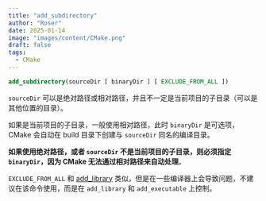 ```yaml
---
title: "add_subdirectory"
author: "Roser"
date: 2025-01-14
image: "images/content/CMake.png"
draft: false
tags:
  - CMake
---
```

```cmake
add_subdirectory(sourceDir [ binaryDir ] [ EXCLUDE_FROM_ALL ])
```

`sourceDir` 可以是绝对路径或相对路径，并且不一定是当前项目的子目录（可以是其他位置的目录）。

如果是当前项目的子目录，一般使用相对路径，此时 `binaryDir` 是可选项，CMake 会自动在 build 目录下创建与 `sourceDir` 同名的编译目录。

**如果使用绝对路径，或者 `sourceDir` 不是当前项目的子目录，则必须指定 `binaryDir`，因为 CMake 无法通过相对路径来自动处理**。

`EXCLUDE_FROM_ALL` 和 [add_library](add_library.md) 类似，但是在一些编译器上会导致问题，不建议在该命令使用，而是在 `add_library` 和 `add_executable` 上控制。